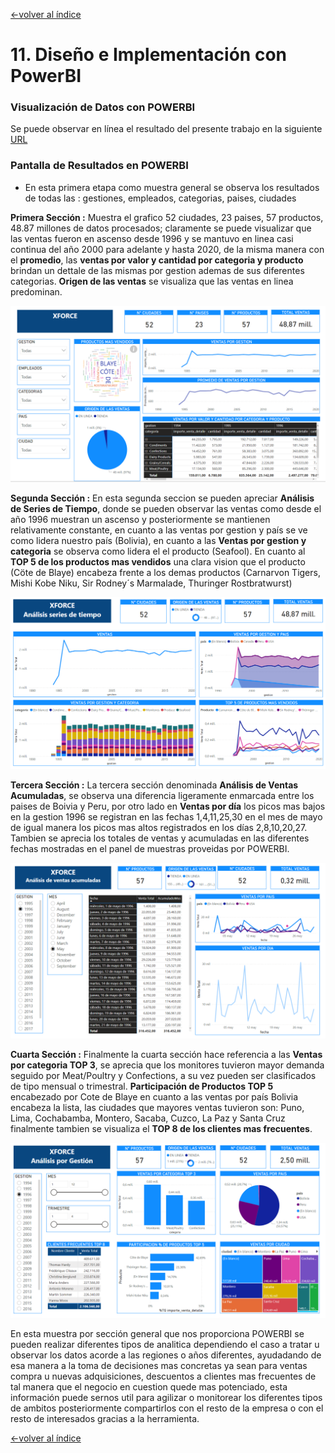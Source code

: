 [<-volver al índice](../README.md#indice)
# 11. Diseño e Implementación con PowerBI
### Visualización de Datos con POWERBI

Se puede observar en línea el resultado del presente trabajo en la siguiente [URL](https://app.powerbi.com/view?r=eyJrIjoiNmI5NzhiNGEtMzFkMS00ZDFlLTk0M2YtZjI2NWFlMWEyNWE1IiwidCI6IjZjMmRjZTcwLTVjZDMtNGQwZi04YjExLTI2ZjQ0NTQ5M2VmMSIsImMiOjl9)

### Pantalla de Resultados en POWERBI

- En esta primera etapa como muestra general se observa los resultados de todas las : gestiones, empleados, categorias, paises, ciudades

**Primera Sección :**
Muestra el grafico 52 ciudades, 23 paises, 57 productos, 48.87 millones de datos procesados; claramente se puede visualizar que las ventas fueron en ascenso desde 1996 y se mantuvo en linea casi continua del año 2000 para adelante y hasta 2020, de la misma manera con el **promedio**, las **ventas por valor y cantidad por categoria y producto** brindan un dettale de las mismas por gestion ademas de sus diferentes categorias. **Origen de las ventas** se visualiza que las ventas en linea predominan.

![](img/primera_seccion_todo.png)

**Segunda Sección :**
En esta segunda seccion se pueden apreciar **Análisis de Series de Tiempo**, donde se pueden observar las ventas como desde el año 1996 muestran un ascenso y posteriormente se mantienen relativamente constante, en cuanto a las ventas por gestion y país se ve como lidera nuestro país (Bolivia), en cuanto a las **Ventas por gestion y categoria** se observa como lidera el el producto (Seafool). En cuanto al **TOP 5 de los productos mas vendidos** una clara vision que el producto (Cöte de Blaye) encabeza frente a los demas productos (Carnarvon Tigers, Mishi Kobe Niku, Sir Rodney´s Marmalade, Thuringer Rostbratwurst)

![](img/segunda_seccion_todo.PNG)

**Tercera Sección :**
La tercera sección denominada **Análisis de Ventas Acumuladas**, se observa una diferencia ligeramente enmarcada entre los paises de Boivia y Peru, por otro lado en **Ventas por día** los picos mas bajos en la gestion 1996 se registran en las fechas 1,4,11,25,30 en el mes de mayo de igual manera los picos mas altos registrados en los días 2,8,10,20,27.
Tambien se aprecia los totales de ventas y acumuladas en las diferentes fechas mostradas en el panel de muestras proveidas por POWERBI.

![](img/tercera_seccion_todo.PNG)

**Cuarta Sección :**
Finalmente la cuarta sección hace referencia a las **Ventas por categoria TOP 3**, se aprecia que los monitores tuvieron mayor demanda seguido por Meat/Poultry y Confections, a su vez pueden ser clasificados de tipo mensual o trimestral. **Participación de Productos TOP 5** encabezado por Cote de Blaye en cuanto a las ventas por país Bolivia encabeza la lista, las ciudades que mayores ventas tuvieron son: Puno, Lima, Cochabamba, Montero, Sacaba, Cuzco, La Paz y Santa Cruz finalmente tambien se visualiza el **TOP 8 de los clientes mas frecuentes**. 
 
![](img/cuarta_seccion_todo.PNG)


En esta muestra por sección general que nos proporciona POWERBI se pueden realizar diferentes tipos de analitica dependiendo el caso a tratar u observar los datos acorde a las regiones o años diferentes, ayudadando de esa manera a la toma de decisiones mas concretas ya sean para ventas compra u nuevas adquisiciones, descuentos a clientes mas frecuentes de tal manera que el negocio en cuestion quede mas potenciado, esta información puede sernos util para agilizar o monitorear los diferentes tipos de ambitos posteriormente compartirlos con el resto de la empresa o con el resto de interesados gracias a la herramienta.

[<-volver al índice](../README.md#indice)
